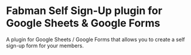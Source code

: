 # Fabman Self Sign-Up plugin for Google Sheets & Google Forms

A plugin for Google Sheets / Google Forms that allows you to create a self sign-up form for your members.
